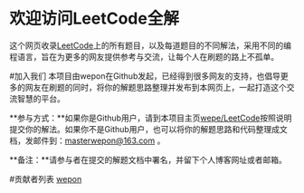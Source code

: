 # 欢迎访问LeetCode全解

这个网页收录[LeetCode](https://leetcode.com/)上的所有题目，以及每道题目的不同解法，采用不同的编程语言，旨在为更多的网友提供参考与交流，让每个人在刷题的路上不孤单。


#加入我们
本项目由wepon在Github发起，已经得到很多网友的支持，也倡导更多的网友在刷题的同时，将你的解题思路整理并发布到本网页上，一起打造这个交流智慧的平台。

**参与方式：**如果你是Github用户，请到本项目主页[wepe/LeetCode](https://github.com/wepe/LeetCode)按照说明提交你的解法。如果你不是Github用户，也可以将你的解题思路和代码整理成文档，发邮件到：masterwepon@163.com 。

**备注：**请参与者在提交的解题文档中署名，并留下个人博客网址或者邮箱。

#贡献者列表
[wepon](http://2hwp.com/)
